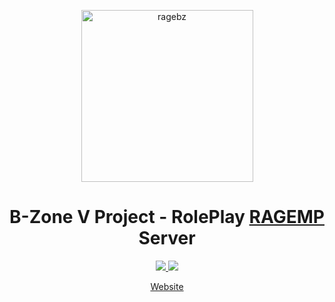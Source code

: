 <p align="center">
    <img src="https://i.imgur.com/8IeArxS.png" alt="ragebz" width="275px">
    <h1 align="center">B-Zone V Project - RolePlay <a href="https://rage.mp/">RAGEMP</a> Server</h1>
</p>

<p align="center">
    <a href="https://discord.gg/BhXSwqG8NC" target="_blank">
        <img src="https://img.shields.io/discord/812307333811535902?label=Discord&color=5865F2" />
    </a>
    <a href="https://github.com/orgs/B-Zone-GTA-V/projects/5" target="_blank">
        <img src="https://img.shields.io/badge/project-tracker-green" />
    </a>
</p>

<p align="center">
    <a href="http://v.b-zone.ro">Website</a>
</p>
